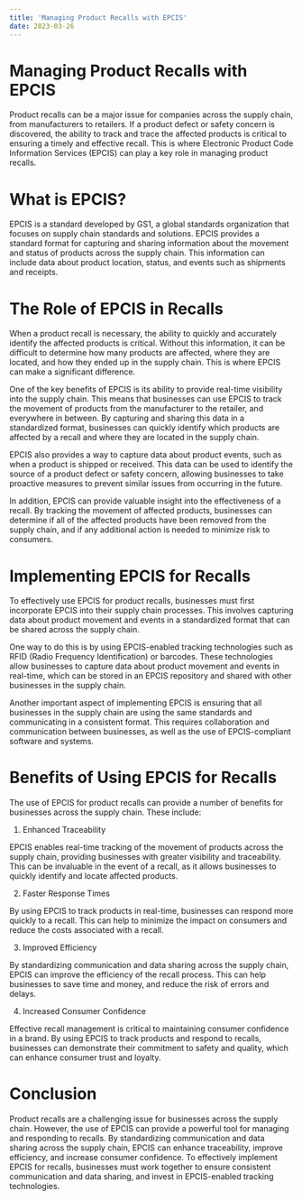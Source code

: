 ```yaml
---
title: 'Managing Product Recalls with EPCIS'
date: 2023-03-26
---
```


# Managing Product Recalls with EPCIS

Product recalls can be a major issue for companies across the supply chain, from manufacturers to retailers. If a product defect or safety concern is discovered, the ability to track and trace the affected products is critical to ensuring a timely and effective recall. This is where Electronic Product Code Information Services (EPCIS) can play a key role in managing product recalls.

# What is EPCIS?

EPCIS is a standard developed by GS1, a global standards organization that focuses on supply chain standards and solutions. EPCIS provides a standard format for capturing and sharing information about the movement and status of products across the supply chain. This information can include data about product location, status, and events such as shipments and receipts.

# The Role of EPCIS in Recalls

When a product recall is necessary, the ability to quickly and accurately identify the affected products is critical. Without this information, it can be difficult to determine how many products are affected, where they are located, and how they ended up in the supply chain. This is where EPCIS can make a significant difference.

One of the key benefits of EPCIS is its ability to provide real-time visibility into the supply chain. This means that businesses can use EPCIS to track the movement of products from the manufacturer to the retailer, and everywhere in between. By capturing and sharing this data in a standardized format, businesses can quickly identify which products are affected by a recall and where they are located in the supply chain.

EPCIS also provides a way to capture data about product events, such as when a product is shipped or received. This data can be used to identify the source of a product defect or safety concern, allowing businesses to take proactive measures to prevent similar issues from occurring in the future.

In addition, EPCIS can provide valuable insight into the effectiveness of a recall. By tracking the movement of affected products, businesses can determine if all of the affected products have been removed from the supply chain, and if any additional action is needed to minimize risk to consumers.

# Implementing EPCIS for Recalls

To effectively use EPCIS for product recalls, businesses must first incorporate EPCIS into their supply chain processes. This involves capturing data about product movement and events in a standardized format that can be shared across the supply chain.

One way to do this is by using EPCIS-enabled tracking technologies such as RFID (Radio Frequency Identification) or barcodes. These technologies allow businesses to capture data about product movement and events in real-time, which can be stored in an EPCIS repository and shared with other businesses in the supply chain.

Another important aspect of implementing EPCIS is ensuring that all businesses in the supply chain are using the same standards and communicating in a consistent format. This requires collaboration and communication between businesses, as well as the use of EPCIS-compliant software and systems.

# Benefits of Using EPCIS for Recalls

The use of EPCIS for product recalls can provide a number of benefits for businesses across the supply chain. These include:

1. Enhanced Traceability

EPCIS enables real-time tracking of the movement of products across the supply chain, providing businesses with greater visibility and traceability. This can be invaluable in the event of a recall, as it allows businesses to quickly identify and locate affected products.

2. Faster Response Times

By using EPCIS to track products in real-time, businesses can respond more quickly to a recall. This can help to minimize the impact on consumers and reduce the costs associated with a recall.

3. Improved Efficiency

By standardizing communication and data sharing across the supply chain, EPCIS can improve the efficiency of the recall process. This can help businesses to save time and money, and reduce the risk of errors and delays.

4. Increased Consumer Confidence

Effective recall management is critical to maintaining consumer confidence in a brand. By using EPCIS to track products and respond to recalls, businesses can demonstrate their commitment to safety and quality, which can enhance consumer trust and loyalty.

# Conclusion

Product recalls are a challenging issue for businesses across the supply chain. However, the use of EPCIS can provide a powerful tool for managing and responding to recalls. By standardizing communication and data sharing across the supply chain, EPCIS can enhance traceability, improve efficiency, and increase consumer confidence. To effectively implement EPCIS for recalls, businesses must work together to ensure consistent communication and data sharing, and invest in EPCIS-enabled tracking technologies.
